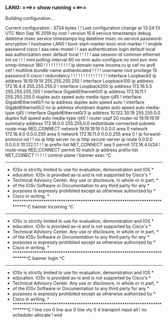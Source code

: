 ### LAN0: ===>> show running <<===
Building configuration...

  
Current configuration : 3724 bytes
!
! Last configuration change at 13:24:13 UTC Mon Sep 16 2019 by root
!
version 15.6
service timestamps debug datetime msec
service timestamps log datetime msec
no service password-encryption
!
hostname LAN0
!
boot-start-marker
boot-end-marker
!
!
enable password cisco
!
aaa new-model
!
!
aaa authentication login default local
aaa authorization exec default local 
!
!
!
!
!
aaa session-id common
ethernet lmi ce
!
!
!
mmi polling-interval 60
no mmi auto-configure
no mmi pvc
mmi snmp-timeout 180
!
!
!
!
!
!
!
!
!
!
!
ip domain name incoma.ru
ip cef
no ipv6 cef
!
multilink bundle-name authenticated
!
!
!
!
username root privilege 15 password 0 cisco
!
redundancy
!
!
! 
!
!
!
!
!
!
!
!
!
!
!
!
interface Loopback0
 ip address 19.19.19.19 255.255.255.255
!
interface Loopback100
 ip address 172.16.4.4 255.255.255.0
!
interface Loopback200
 ip address 172.16.5.5 255.255.255.255
!
interface GigabitEthernet0/0
 ip address 172.16.11.1 255.255.255.0
 duplex auto
 speed auto
 media-type rj45
!
interface GigabitEthernet0/1
 no ip address
 duplex auto
 speed auto
!
interface GigabitEthernet0/2
 no ip address
 shutdown
 duplex auto
 speed auto
 media-type rj45
!
interface GigabitEthernet0/3
 ip address 10.122.30.19 255.255.0.0
 duplex full
 speed auto
 media-type rj45
!
router ospf 20
 router-id 19.19.19.19
 summary-address 172.16.0.0 255.255.0.0
 redistribute connected subnets route-map RED_CONNECT
 network 19.19.19.19 0.0.0.0 area 0
 network 172.16.4.0 0.0.0.255 area 0
 network 172.16.11.0 0.0.0.255 area 0
!
ip forward-protocol nd
!
!
no ip http server
no ip http secure-server
ip route 0.0.0.0 0.0.0.0 10.122.1.1
!
!
ip prefix-list NET_CONNECT seq 5 permit 172.16.4.0/24
!
route-map RED_CONNECT permit 10
 match ip address prefix-list NET_CONECT
!
!
!
!
!
control-plane
!
banner exec ^C
**************************************************************************
* IOSv is strictly limited to use for evaluation, demonstration and IOS  *
* education. IOSv is provided as-is and is not supported by Cisco's      *
* Technical Advisory Center. Any use or disclosure, in whole or in part, *
* of the IOSv Software or Documentation to any third party for any       *
* purposes is expressly prohibited except as otherwise authorized by     *
* Cisco in writing.                                                      *
**************************************************************************^C
banner incoming ^C
**************************************************************************
* IOSv is strictly limited to use for evaluation, demonstration and IOS  *
* education. IOSv is provided as-is and is not supported by Cisco's      *
* Technical Advisory Center. Any use or disclosure, in whole or in part, *
* of the IOSv Software or Documentation to any third party for any       *
* purposes is expressly prohibited except as otherwise authorized by     *
* Cisco in writing.                                                      *
**************************************************************************^C
banner login ^C
**************************************************************************
* IOSv is strictly limited to use for evaluation, demonstration and IOS  *
* education. IOSv is provided as-is and is not supported by Cisco's      *
* Technical Advisory Center. Any use or disclosure, in whole or in part, *
* of the IOSv Software or Documentation to any third party for any       *
* purposes is expressly prohibited except as otherwise authorized by     *
* Cisco in writing.                                                      *
**************************************************************************^C
!
line con 0
line aux 0
line vty 0 4
 transport input all
!
no scheduler allocate
!
end



